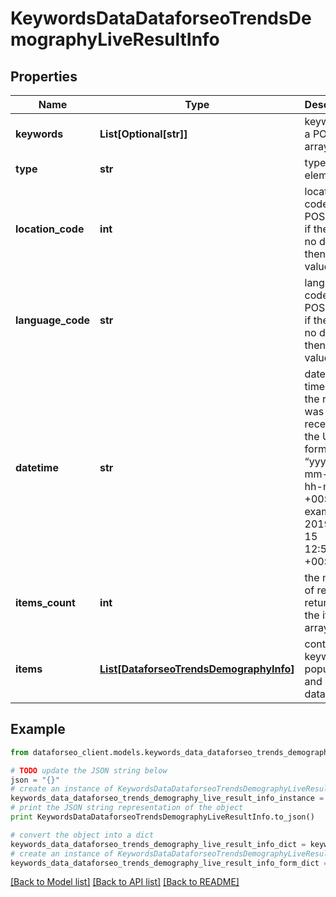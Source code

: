 # KeywordsDataDataforseoTrendsDemographyLiveResultInfo


## Properties

Name | Type | Description | Notes
------------ | ------------- | ------------- | -------------
**keywords** | **List[Optional[str]]** | keywords in a POST array | [optional] 
**type** | **str** | type of element | [optional] 
**location_code** | **int** | location code in a POST array if there is no data, then the value is null | [optional] 
**language_code** | **str** | language code in a POST array if there is no data, then the value is null | [optional] 
**datetime** | **str** | date and time when the result was received in the UTC format: “yyyy-mm-dd hh-mm-ss +00:00” example: 2019-11-15 12:57:46 +00:00 | [optional] 
**items_count** | **int** | the number of results returned in the items array | [optional] 
**items** | [**List[DataforseoTrendsDemographyInfo]**](DataforseoTrendsDemographyInfo.md) | contains keyword popularity and related data | [optional] 

## Example

```python
from dataforseo_client.models.keywords_data_dataforseo_trends_demography_live_result_info import KeywordsDataDataforseoTrendsDemographyLiveResultInfo

# TODO update the JSON string below
json = "{}"
# create an instance of KeywordsDataDataforseoTrendsDemographyLiveResultInfo from a JSON string
keywords_data_dataforseo_trends_demography_live_result_info_instance = KeywordsDataDataforseoTrendsDemographyLiveResultInfo.from_json(json)
# print the JSON string representation of the object
print KeywordsDataDataforseoTrendsDemographyLiveResultInfo.to_json()

# convert the object into a dict
keywords_data_dataforseo_trends_demography_live_result_info_dict = keywords_data_dataforseo_trends_demography_live_result_info_instance.to_dict()
# create an instance of KeywordsDataDataforseoTrendsDemographyLiveResultInfo from a dict
keywords_data_dataforseo_trends_demography_live_result_info_form_dict = keywords_data_dataforseo_trends_demography_live_result_info.from_dict(keywords_data_dataforseo_trends_demography_live_result_info_dict)
```
[[Back to Model list]](../README.md#documentation-for-models) [[Back to API list]](../README.md#documentation-for-api-endpoints) [[Back to README]](../README.md)


